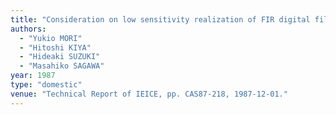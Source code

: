 ```yaml
---
title: "Consideration on low sensitivity realization of FIR digital filters"
authors:
  - "Yukio MORI"
  - "Hitoshi KIYA"
  - "Hideaki SUZUKI"
  - "Masahiko SAGAWA"
year: 1987
type: "domestic"
venue: "Technical Report of IEICE, pp. CAS87-218, 1987-12-01."
---
```

